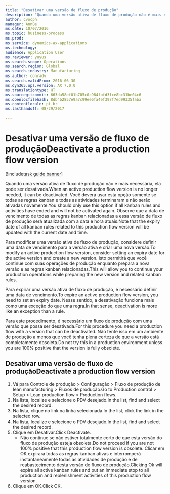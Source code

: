 ```yaml
--- 
title: "Desativar uma versão de fluxo de produção"
description: "Quando uma versão ativa de fluxo de produção não é mais necessária, ela pode ser desativada."
author: cvocph
manager: AnnBe
ms.date: 10/07/2016
ms.topic: business-process
ms.prod: 
ms.service: dynamics-ax-applications
ms.technology: 
audience: Application User
ms.reviewer: yuyus
ms.search.scope: Operations
ms.search.region: Global
ms.search.industry: Manufacturing
ms.author: conradv
ms.search.validFrom: 2016-06-30
ms.dyn365.ops.version: AX 7.0.0
ms.translationtype: HT
ms.sourcegitcommit: 663da58ef01b705c0c984fbfd3fce8bc31be04c6
ms.openlocfilehash: 8db4b2857e9a7c99ee6fa4ef397f7ed99335faba
ms.contentlocale: pt-br
ms.lasthandoff: 08/29/2017

---
```

# <a name="deactivate-a-production-flow-version"></a><span data-ttu-id="138df-103">Desativar uma versão de fluxo de produção</span><span class="sxs-lookup"><span data-stu-id="138df-103">Deactivate a production flow version</span></span>

[!include[task guide banner](../../includes/task-guide-banner.md)]

<span data-ttu-id="138df-104">Quando uma versão ativa de fluxo de produção não é mais necessária, ela pode ser desativada.</span><span class="sxs-lookup"><span data-stu-id="138df-104">When an active production flow version is no longer needed, it can be deactivated.</span></span> <span data-ttu-id="138df-105">Você deverá usar esta opção somente se todas as regras kanban e todas as atividades terminaram e não serão ativadas novamente.</span><span class="sxs-lookup"><span data-stu-id="138df-105">You should only use this option if all kanban rules and activities have ended and will not be activated again.</span></span> <span data-ttu-id="138df-106">Observe que a data de vencimento de todas as regras kanban relacionadas a essa versão de fluxo de produção será atualizada com a data e hora atuais.</span><span class="sxs-lookup"><span data-stu-id="138df-106">Note that the expiry date of all kanban rules related to this production flow version will be updated with the current date and time.</span></span> 

<span data-ttu-id="138df-107">Para modificar uma versão ativa de fluxo de produção, considere definir uma data de vencimento para a versão ativa e criar uma nova versão.</span><span class="sxs-lookup"><span data-stu-id="138df-107">To modify an active production flow version, consider setting an expiry date for the active version and create a new version.</span></span> <span data-ttu-id="138df-108">Isto permitirá que você continue com suas operações de produção enquanto prepara a nova versão e as regras kanban relacionadas.</span><span class="sxs-lookup"><span data-stu-id="138df-108">This will allow you to continue your production operations while preparing the new version and related kanban rules.</span></span> 

<span data-ttu-id="138df-109">Para expirar uma versão ativa de fluxo de produção, é necessário definir uma data de vencimento.</span><span class="sxs-lookup"><span data-stu-id="138df-109">To expire an active production flow version, you need to set an expiry date.</span></span> <span data-ttu-id="138df-110">Nesse sentido, a desativação funciona mais como uma exceção do que uma regra.</span><span class="sxs-lookup"><span data-stu-id="138df-110">In that sense, deactivation is more like an exception than a rule.</span></span> 

<span data-ttu-id="138df-111">Para este procedimento, é necessário um fluxo de produção com uma versão que possa ser desativada.</span><span class="sxs-lookup"><span data-stu-id="138df-111">For this procedure you need a production flow with a version that can be deactivated.</span></span> <span data-ttu-id="138df-112">Não tente isso em um ambiente de produção a menos que você tenha plena certeza de que a versão está completamente obsoleta.</span><span class="sxs-lookup"><span data-stu-id="138df-112">Do not try this in a production environment unless you are 100% positive that the version is fully obsolete.</span></span>


## <a name="deactivate-a-production-flow-version"></a><span data-ttu-id="138df-113">Desativar uma versão de fluxo de produção</span><span class="sxs-lookup"><span data-stu-id="138df-113">Deactivate a production flow version</span></span>
1. <span data-ttu-id="138df-114">Vá para Controle de produção > Configuração > Fluxo de produção de lean manufacturing > Fluxos de produção.</span><span class="sxs-lookup"><span data-stu-id="138df-114">Go to Production control > Setup > Lean production flow > Production flows.</span></span>
2. <span data-ttu-id="138df-115">Na lista, localize e selecione o PDV desejado.</span><span class="sxs-lookup"><span data-stu-id="138df-115">In the list, find and select the desired record.</span></span>
3. <span data-ttu-id="138df-116">Na lista, clique no link na linha selecionada.</span><span class="sxs-lookup"><span data-stu-id="138df-116">In the list, click the link in the selected row.</span></span>
4. <span data-ttu-id="138df-117">Na lista, localize e selecione o PDV desejado.</span><span class="sxs-lookup"><span data-stu-id="138df-117">In the list, find and select the desired record.</span></span>
5. <span data-ttu-id="138df-118">Clique em Desativar.</span><span class="sxs-lookup"><span data-stu-id="138df-118">Click Deactivate.</span></span>
    * <span data-ttu-id="138df-119">Não continue se não estiver totalmente certo de que esta versão do fluxo de produção esteja obsoleta.</span><span class="sxs-lookup"><span data-stu-id="138df-119">Do not proceed if you are not 100% positive that this production flow version is obsolete.</span></span> <span data-ttu-id="138df-120">Clicar em OK expirará todas as regras kanban ativas e interromperá instantaneamente todas as atividades de produção e de reabastecimento desta versão de fluxo de produção.</span><span class="sxs-lookup"><span data-stu-id="138df-120">Clicking Ok will expire all active kanban rules and put an immediate stop to all production and replenishment activities of this production flow version.</span></span>  
6. <span data-ttu-id="138df-121">Clique em OK.</span><span class="sxs-lookup"><span data-stu-id="138df-121">Click OK.</span></span>


